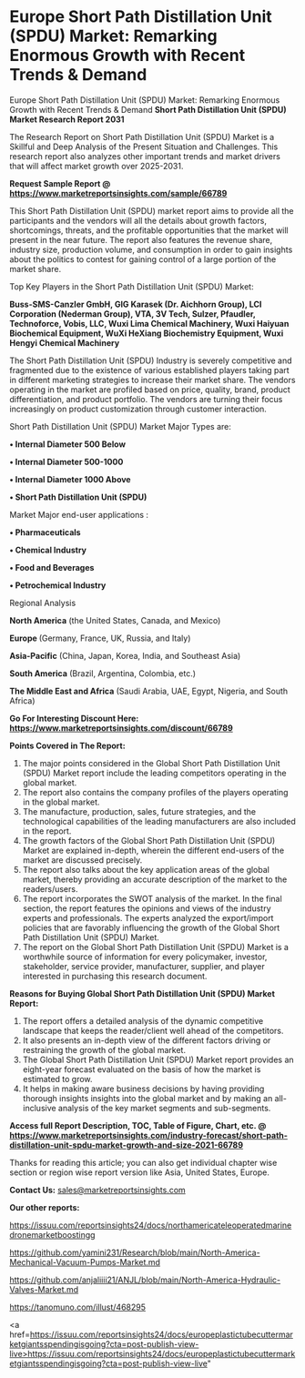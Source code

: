 # Europe Short Path Distillation Unit (SPDU) Market: Remarking Enormous Growth with Recent Trends & Demand
Europe Short Path Distillation Unit (SPDU) Market: Remarking Enormous Growth with Recent Trends & Demand
<strong>Short Path Distillation Unit (SPDU) Market Research Report 2031</strong>

The Research Report on Short Path Distillation Unit (SPDU) Market is a Skillful and Deep Analysis of the Present Situation and Challenges. This research report also analyzes other important trends and market drivers that will affect market growth over 2025-2031.

<strong>Request Sample Report @ <a href=https://www.marketreportsinsights.com/sample/66789>https://www.marketreportsinsights.com/sample/66789</a></strong>

This Short Path Distillation Unit (SPDU) market report aims to provide all the participants and the vendors will all the details about growth factors, shortcomings, threats, and the profitable opportunities that the market will present in the near future. The report also features the revenue share, industry size, production volume, and consumption in order to gain insights about the politics to contest for gaining control of a large portion of the market share.

Top Key Players in the Short Path Distillation Unit (SPDU) Market:

<strong>Buss-SMS-Canzler GmbH, GIG Karasek (Dr. Aichhorn Group), LCI Corporation (Nederman Group), VTA, 3V Tech, Sulzer, Pfaudler, Technoforce, Vobis, LLC, Wuxi Lima Chemical Machinery, Wuxi Haiyuan Biochemical Equipment, WuXi HeXiang Biochemistry Equipment, Wuxi Hengyi Chemical Machinery</strong>

The Short Path Distillation Unit (SPDU) Industry is severely competitive and fragmented due to the existence of various established players taking part in different marketing strategies to increase their market share. The vendors operating in the market are profiled based on price, quality, brand, product differentiation, and product portfolio. The vendors are turning their focus increasingly on product customization through customer interaction.

Short Path Distillation Unit (SPDU) Market Major Types are:

<strong>• Internal Diameter 500 Below

• Internal Diameter 500-1000

• Internal Diameter 1000 Above

• Short Path Distillation Unit (SPDU)</strong>

Market Major end-user applications :

<strong>• Pharmaceuticals

• Chemical Industry

• Food and Beverages

• Petrochemical Industry</strong>

Regional Analysis

</u><strong><b>North America</b></strong> (the United States, Canada, and Mexico)

<strong><b>Europe </b></strong>(Germany, France, UK, Russia, and Italy)

<strong><b>Asia-Pacific</b></strong> (China, Japan, Korea, India, and Southeast Asia)

<strong><b>South America</b></strong> (Brazil, Argentina, Colombia, etc.)

<strong><b>The Middle East and Africa</b></strong> (Saudi Arabia, UAE, Egypt, Nigeria, and South Africa)

<strong>Go For Interesting Discount Here: <a href=https://www.marketreportsinsights.com/discount/66789>https://www.marketreportsinsights.com/discount/66789</a></strong>

<strong>Points Covered in The Report:</strong>
<ol>
  <li>The major points considered in the Global Short Path Distillation Unit (SPDU) Market report include the leading competitors operating in the global market.</li>
  <li>The report also contains the company profiles of the players operating in the global market.</li>
  <li>The manufacture, production, sales, future strategies, and the technological capabilities of the leading manufacturers are also included in the report.</li>
  <li>The growth factors of the Global Short Path Distillation Unit (SPDU) Market are explained in-depth, wherein the different end-users of the market are discussed precisely.</li>
  <li>The report also talks about the key application areas of the global market, thereby providing an accurate description of the market to the readers/users.</li>
  <li>The report incorporates the SWOT analysis of the market. In the final section, the report features the opinions and views of the industry experts and professionals. The experts analyzed the export/import policies that are favorably influencing the growth of the Global Short Path Distillation Unit (SPDU) Market.</li>
  <li>The report on the Global Short Path Distillation Unit (SPDU) Market is a worthwhile source of information for every policymaker, investor, stakeholder, service provider, manufacturer, supplier, and player interested in purchasing this research document.</li>
</ol>
<strong>Reasons for Buying Global Short Path Distillation Unit (SPDU) Market Report:</strong>

<ol>
  <li>The report offers a detailed analysis of the dynamic competitive landscape that keeps the reader/client well ahead of the competitors.</li>
  <li>It also presents an in-depth view of the different factors driving or restraining the growth of the global market.</li>
  <li>The Global Short Path Distillation Unit (SPDU) Market report provides an eight-year forecast evaluated on the basis of how the market is estimated to grow.</li>
  <li>It helps in making aware business decisions by having providing thorough insights insights into the global market and by making an all-inclusive analysis of the key market segments and sub-segments.</li>
</ol>
<strong>Access full Report Description, TOC, Table of Figure, Chart, etc. @ <a href=https://www.marketreportsinsights.com/industry-forecast/short-path-distillation-unit-spdu-market-growth-and-size-2021-66789>https://www.marketreportsinsights.com/industry-forecast/short-path-distillation-unit-spdu-market-growth-and-size-2021-66789</a></strong>


Thanks for reading this article; you can also get individual chapter wise section or region wise report version like Asia, United States, Europe.

<strong>Contact Us:</strong>
sales@marketreportsinsights.com

<strong>Our other reports:</strong>

<a href=https://issuu.com/reportsinsights24/docs/northamericateleoperatedmarinedronemarketboostingg>https://issuu.com/reportsinsights24/docs/northamericateleoperatedmarinedronemarketboostingg</a>

<a href=https://github.com/yamini231/Research/blob/main/North-America-Mechanical-Vacuum-Pumps-Market.md>https://github.com/yamini231/Research/blob/main/North-America-Mechanical-Vacuum-Pumps-Market.md</a>

<a href=https://github.com/anjaliiii21/ANJL/blob/main/North-America-Hydraulic-Valves-Market.md>https://github.com/anjaliiii21/ANJL/blob/main/North-America-Hydraulic-Valves-Market.md</a>

<a href=https://tanomuno.com/illust/468295>https://tanomuno.com/illust/468295</a>

<a href=https://issuu.com/reportsinsights24/docs/europeplastictubecuttermarketgiantsspendingisgoing?cta=post-publish-view-live>https://issuu.com/reportsinsights24/docs/europeplastictubecuttermarketgiantsspendingisgoing?cta=post-publish-view-live</a>"

